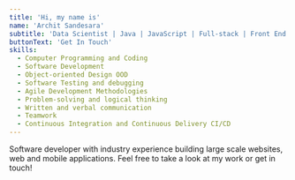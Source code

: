 ```yaml
---
title: 'Hi, my name is'
name: 'Archit Sandesara'
subtitle: 'Data Scientist | Java | JavaScript | Full-stack | Front End | Back End | Android | Software Development Engineer'
buttonText: 'Get In Touch'
skills:
  - Computer Programming and Coding
  - Software Development
  - Object-oriented Design OOD
  - Software Testing and debugging
  - Agile Development Methodologies
  - Problem-solving and logical thinking
  - Written and verbal communication
  - Teamwork
  - Continuous Integration and Continuous Delivery CI/CD
---
```


Software developer with industry experience building large scale websites, web and mobile applications. Feel free to take a look at my work or get in touch!
